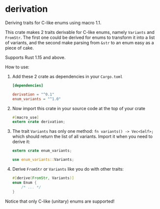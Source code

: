 # derivation
Deriving traits for C-like enums using macro 1.1.

This crate makes 2 traits derivable for C-like enums, namely `Variants` and `FromStr`.
The first one could be derived for enums to transform it into a list of variants, and the second make parsing from `&str` to an enum easy as a piece of cake.

Supports Rust 1.15 and above.

How to use:

1. Add these 2 crate as dependencies in your `Cargo.toml`

   ```toml
   [dependencies]
   
   derivation = "^0.1"
   enum_variants = "^1.0"
   ```

2. Now import this crate in your source code at the top of your crate

   ```rust
   #[macro_use]
   extern crate derivation;
   ```
   
3. The trait `Variants` has only one method: `fn variants() -> Vec<Self>;` which should return the list of all variants.
   Import it when you need to derive it:

   ```rust
   extern crate enum_variants;
   
   use enum_variants::Variants;
   ```

4. Derive `FromStr` or `Variants` like you do with other traits:
   
   ```rust
   #[derive(FromStr, Variants)]
   enum Enum {
       /* ... */
   }
   ```

Notice that only C-like (unitary) enums are supported!
